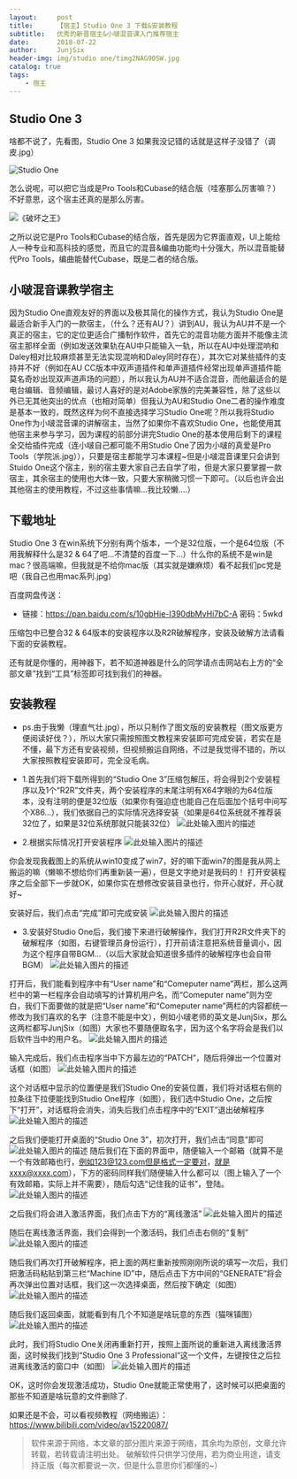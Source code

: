 ```yaml
---
layout:     post
title:      【宿主】Studio One 3 下载&安装教程
subtitle:   优秀的新晋宿主&小啵混音课入门推荐宿主
date:       2018-07-22
author:     JunjSix
header-img: img/studio one/timg2NAG90SW.jpg
catalog: true
tags:
    - 宿主
---
```

## Studio One 3
啥都不说了，先看图，Studio One 3 如果我没记错的话就是这样子没错了（调皮.jpg）

![Studio One][1]


怎么说呢，可以把它当成是Pro Tools和Cubase的结合版（哇塞那么厉害嘛？）不好意思，这个宿主还真的是那么厉害。

![《破坏之王》][2]

之所以说它是Pro Tools和Cubase的结合版，首先是因为它界面直观，UI上能给人一种专业和高科技的感觉，而且它的混音&编曲功能均十分强大，所以混音能替代Pro Tools，编曲能替代Cubase，既是二者的结合版。

## 小啵混音课教学宿主
因为Studio One直观友好的界面以及极其简化的操作方式，我认为Studio One是最适合新手入门的一款宿主，（什么？还有AU？）讲到AU，我认为AU并不是一个真正的宿主，它的定位更适合广播制作软件，首先它的混音功能方面并不能像主流宿主那样全面（例如发送效果轨在AU中只能输入一轨，所以在AU中处理混响和Daley相对比较麻烦甚至无法实现混响和Daley同时存在），其次它对某些插件的支持并不好（例如在AU CC版本中双声道插件和单声道插件经常出现单声道插件能莫名奇妙出现双声道声场的问题），所以我认为AU并不适合混音，而他最适合的是电台编辑、音频编辑，最讨人喜好的是对Adobe家族的完美兼容性，除了这些以外已无其他突出的优点（也相对简单）但我认为AU和Studio One二者的操作难度是基本一致的，既然这样为何不直接选择学习Studio One呢？所以我将Studio One作为小啵混音课的讲解宿主，当然了如果你不喜欢Studio One，也能使用其他宿主来参与学习，因为课程的前部分讲完Studio One的基本使用后剩下的课程全交给插件完成（连小啵自己都可能不用Studio One了因为小啵的真爱是Pro Tools（学院派.jpg）），只要是宿主都能学习本课程~但是小啵混音课里只会讲到Stuido One这个宿主，别的宿主要大家自己去自学了啦，但是大家只要掌握一款宿主，其余宿主的使用也大体一致，只要大家稍微习惯一下即可。（以后也许会出其他宿主的使用教程，不过这些事情嘛...我比较懒....）

## 下载地址
Studio One 3 在win系统下分别有两个版本，一个是32位版，一个是64位版（不用我解释什么是32 & 64了吧...不清楚的百度一下...）什么你的系统不是win是mac？很高端嘛，但我就是不给你mac版（其实就是嫌麻烦）看不起我们pc党是吧（我自己也用mac系列.jpg）

百度网盘传送：
- 链接：https://pan.baidu.com/s/10gbHie-I390dbMvHi7bC-A 密码：5wkd

压缩包中已整合32 & 64版本的安装程序以及R2R破解程序，安装及破解方法请看下面的安装教程。

还有就是你懂的，用神器下，若不知道神器是什么的同学请点击网站右上方的“全部文章”找到“工具”标签即可找到我们的神器。

## 安装教程

- ps.由于我懒（理直气壮.jpg），所以只制作了图文版的安装教程（图文版更方便阅读好伐？），所以大家只需按照图文教程来安装即可完成安装，若实在是不懂，最下方还有安装视频，但视频搬运自网络，不过是我觉得不错的，所以大家按照教程安装即可，完全没毛病。

- 1.首先我们将下载所得到的“Studio One 3”压缩包解压，将会得到2个安装程序以及1个“R2R”文件夹，两个安装程序的末尾注明有X64字眼的为64位版本，没有注明的便是32位版（如果你有强迫症也能自己在后面加个括号中间写个X86...），我们依据自己的实际情况选择安装（如果是64位系统就不推荐装32位了，如果是32位系统那就只能装32位）
![此处输入图片的描述][3]

- 2.根据实际情况打开安装程序
![此处输入图片的描述][4]

你会发现我截图上的系统从win10变成了win7，好的嘛下面win7的图是我从网上搬运的嘛（懒嘛不想给你们再重新装一遍），但是文字绝对是我码的！
打开安装程序之后全部下一步就OK，如果你实在想修改安装目录也行，你开心就好，开心就好~

安装好后，我们点击“完成”即可完成安装
![此处输入图片的描述][5]

- 3.安装好Studio One后，我们接下来进行破解操作，我们打开R2R文件夹下的破解程序（如图，右键管理员身份运行），打开前请注意把系统音量调小，因为这个程序自带BGM...（以后大家就会知道很多插件的破解程序也会自带BGM）
![此处输入图片的描述][6]


打开后，我们能看到程序中有“User name”和“Comeputer name”两栏，那么这两栏中的第一栏程序会自动填写的计算机用户名，而“Comeputer name”则为空白，我们下面要做的就是把“User name”和“Comeputer name”两栏的内容都统一修改为我们喜欢的名字（注意不能是中文），例如小啵老师的英文是JunjSix，那么这两栏都写JunjSix（如图）大家也不要随便取名字，因为这个名字将会是我们以后软件当中的用户名。
![此处输入图片的描述][7]

输入完成后，我们点击程序当中下方最左边的“PATCH”，随后将弹出一个位置对话框（如图）
![此处输入图片的描述][8]

这个对话框中显示的位置便是我们Studio One的安装位置，我们将对话框右侧的拉条往下拉便能找到Studio One程序（如图），我们选中Studio One，之后按下“打开”，对话框将会消失，消失后我们点击程序中的“EXIT”退出破解程序
![此处输入图片的描述][9]

之后我们便能打开桌面的“Studio One 3”，初次打开，我们点击“同意”即可
![此处输入图片的描述][10]
随后我们在下面的界面中，随便输入一个邮箱（就算不是一个有效邮箱也行，例如123@123.com但是格式一定要对，就是xxxx@xxxx.com），下方的密码同样我们随便输入什么都可以（图上输入了一个有效邮箱，实际上并不需要），随后勾选“记住我的证书”，登陆。
![此处输入图片的描述][11]

之后我们将会进入激活界面，我们点击下方的“离线激活”
![此处输入图片的描述][12]

随后在离线激活界面，我们会得到一个激活码，我们点击右侧的“复制”
![此处输入图片的描述][13]

随后我们再次打开破解程序，把上面的两栏重新按照刚刚所说的填写一次后，我们把激活码粘贴到第三栏“Machine ID”中，随后点击下方中间的“GENERATE”将会再次弹出位置对话框，我们这一次选择桌面，然后按下确定（如图）
![此处输入图片的描述][14]

随后我们返回桌面，就能看到有几个不知道是啥玩意的东西（猫咪镇图）
![此处输入图片的描述][15]

此时，我们将Studio One关闭再重新打开，按照上面所说的重新进入离线激活界面，这时候我们找到“Studio One 3 Professional“这一个文件，左键按住之后拉进离线激活的窗口中（如图）
![此处输入图片的描述][16]

OK，这时你会发现激活成功，Studio One就能正常使用了，这时候可以把桌面的那些不知道是啥玩意的文件删除了.

如果还是不会，可以看视频教程（网络搬运）：https://www.bilibili.com/video/av15220087/

>软件来源于网络，本文章的部分图片来源于网络，其余均为原创，文章允许转载，若转载请注明出处。
>破解软件只供学习使用，若为商业用途，请支持正版（每次都要说一次，但是什么意思你们都懂的~）


















  


  [1]: https://s1.ax1x.com/2018/07/22/PGsFpV.jpg
  [2]: https://s1.ax1x.com/2018/07/22/PGsyng.jpg
  [3]: https://s1.ax1x.com/2018/07/22/PG6eiR.jpg
  [4]: https://s1.ax1x.com/2018/07/22/PG6YFA.png
  [5]: https://s1.ax1x.com/2018/07/22/PG6z0e.png
  [6]: https://s1.ax1x.com/2018/07/22/PGc3cV.png
  [7]: https://s1.ax1x.com/2018/07/22/PGcIjf.jpg
  [8]: https://s1.ax1x.com/2018/07/22/PGcxg0.jpg
  [9]: https://s1.ax1x.com/2018/07/22/PGczvV.jpg
  [10]: https://s1.ax1x.com/2018/07/22/PGgFUJ.png
  [11]: https://s1.ax1x.com/2018/07/22/PGgECR.png
  [12]: https://s1.ax1x.com/2018/07/22/PGgZgx.png
  [13]: https://s1.ax1x.com/2018/07/22/PGgnKK.png
  [14]: https://s1.ax1x.com/2018/07/22/PGgYxP.jpg
  [15]: https://s1.ax1x.com/2018/07/22/PGgaqS.jpg
  [16]: https://s1.ax1x.com/2018/07/22/PGgsGn.jpg
